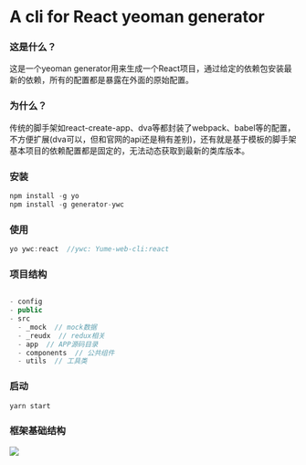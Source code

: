 
# A cli for React yeoman generator

### 这是什么？

这是一个yeoman generator用来生成一个React项目，通过给定的依赖包安装最新的依赖，所有的配置都是暴露在外面的原始配置。

### 为什么？
传统的脚手架如react-create-app、dva等都封装了webpack、babel等的配置，不方便扩展(dva可以，但和官网的api还是稍有差别)，还有就是基于模板的脚手架基本项目的依赖配置都是固定的，无法动态获取到最新的类库版本。

### 安装

```javascript
npm install -g yo
npm install -g generator-ywc

```

### 使用
```javascript
yo ywc:react  //ywc: Yume-web-cli:react
```

### 项目结构

```javascript

- config
- public
- src
  - _mock  // mock数据
  - _reudx  // redux相关
  - app  // APP源码目录
  - components  // 公共组件
  - utils  // 工具类
```

### 启动

```javascript
yarn start
```

### 框架基础结构
<img src="https://iwuzhi.github.io/images/ywc-react-structure.png">